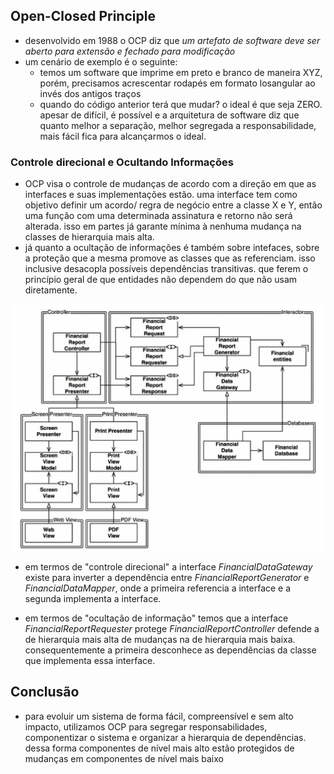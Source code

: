 ## Open-Closed Principle
  - desenvolvido em 1988 o OCP diz que *um artefato de software deve ser aberto para
  extensão e fechado para modificação*
  - um cenário de exemplo é o seguinte:
    - temos um software que imprime em preto e branco de maneira XYZ, porém,
    precisamos acrescentar rodapés em formato losangular ao invés dos antigos traços
    - quando do código anterior terá que mudar? o ideal é que seja ZERO. apesar de difícil, é
    possível e a arquitetura de software diz que quanto melhor a separação, melhor segregada
    a responsabilidade, mais fácil fica para alcançarmos o ideal.

### Controle direcional e Ocultando Informações
  - OCP visa o controle de mudanças de acordo com a direção em que as interfaces e suas
  implementações estão. uma interface tem como objetivo definir um acordo/ regra de negócio entre
  a classe X e Y, então uma função com uma determinada assinatura e retorno não será alterada.
  isso em partes já garante mínima à nenhuma mudança na classes de hierarquia mais alta.
  - já quanto a ocultação de informações é também sobre intefaces, sobre a proteção que a
  mesma promove as classes que as referenciam. isso inclusive desacopla possíveis dependências
  transitivas. que ferem o princípio geral de que entidades não dependem do que não usam diretamente.

![figure 8.2 page 72](/design_principles/OCP_figure_8_2.png)

  - em termos de "controle direcional" a interface *FinancialDataGateway* existe para inverter a dependência
  entre *FinancialReportGenerator* e *FinancialDataMapper*, onde a primeira referencia a interface e a
  segunda implementa a interface.

  - em termos de "ocultação de informação" temos que a interface *FinancialReportRequester* protege
  *FinancialReportController* defende a de hierarquia mais alta de mudanças na de hierarquia
  mais baixa. consequentemente a primeira desconhece as dependências da classe que implementa essa
  interface.

## Conclusão
  - para evoluir um sistema de forma fácil, compreensível e sem alto impacto, utilizamos OCP para segregar
  responsabilidades, componentizar o sistema e organizar a hierarquia de dependências. dessa forma
  componentes de nível mais alto estão protegidos de mudanças em componentes de nível mais baixo

